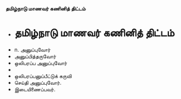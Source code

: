 **தமிழ்நாடு மாணவர் கணினித் திட்டம்**
- # தமிழ்நாடு மாணவர் கணினித் திட்டம்
- n. அனுப்புவோர்
- அனுப்பித்தருவோர்
- ஒலிபரப்ப அனுப்புவோர்
-
- ஒலிபரப்பனுப்பீட்டுக் கருவி
- செய்தி அனுப்புவோர்.
- இடையிணைப்பவர்.


